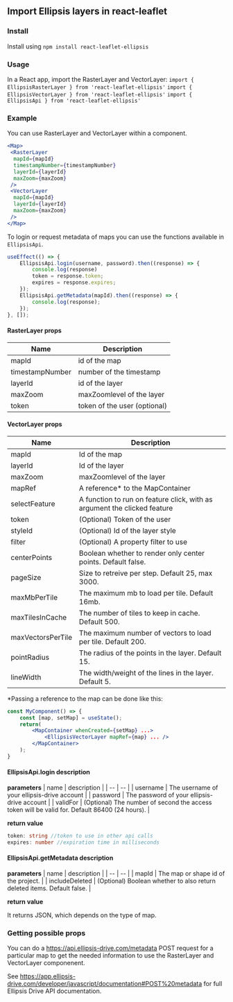 ## Import Ellipsis layers in react-leaflet


### Install

Install using `npm install react-leaflet-ellipsis`

### Usage 

In a React app, import the RasterLayer and VectorLayer: 
`import { EllipsisRasterLayer } from 'react-leaflet-ellipsis'` 
`import { EllipsisVectorLayer } from 'react-leaflet-ellipsis'` 
`import { EllipsisApi } from 'react-leaflet-ellipsis'`

### Example
You can use RasterLayer and VectorLayer within a <map/> component.

```jsx
<Map>
 <RasterLayer
  mapId={mapId}
  timestampNumber={timestampNumber}
  layerId={layerId}
  maxZoom={maxZoom}
 />
 <VectorLayer
  mapId={mapId}
  layerId={layerId}
  maxZoom={maxZoom}
 />
</Map>
```

To login or request metadata of maps you can use the functions available in `EllipsisApi`.
```js
useEffect(() => {
    EllipsisApi.login(username, password).then((response) => {
        console.log(response)
        token = response.token;
        expires = response.expires;
    });
    EllipsisApi.getMetadata(mapId).then((response) => {
        console.log(response);
    });
}, []);
```

#### RasterLayer props

| Name        | Description |
| ----------- | -----------|
| mapId        | id of the map|
| timestampNumber     | number of the timestamp |
| layerId     | id of the layer |
| maxZoom        | maxZoomlevel of the layer|
| token        | token of the user (optional)|


#### VectorLayer props

| Name        | Description | 
| ----------- | ----------- |
| mapId        | Id of the map |
| layerId     | Id of the layer |
| maxZoom        | maxZoomlevel of the layer |
| mapRef | A reference* to the MapContainer |
| selectFeature        | A function to run on feature click, with as argument the clicked feature |
| token        | (Optional) Token of the user |
| styleId        | (Optional) Id of the layer style|
| filter        | (Optional) A property filter to use|
| centerPoints        | Boolean whether to render only center points. Default false. |
| pageSize | Size to retreive per step. Default 25, max 3000. |
| maxMbPerTile        | The maximum mb to load per tile. Default 16mb. |
| maxTilesInCache        | The number of tiles to keep in cache. Default 500. |
| maxVectorsPerTile        | The maximum number of vectors to load per tile. Default 200. |
| pointRadius | The radius of the points in the layer. Default 15. |
| lineWidth | The width/weight of the lines in the layer. Default 5. |

*Passing a reference to the map can be done like this:
```jsx
const MyComponent() => {
    const [map, setMap] = useState();
    return(
        <MapContainer whenCreated={setMap} ...>
            <EllipsisVectorLayer mapRef={map} ... />
        </MapContainer>
    );
}

```

#### EllipsisApi.login description
**parameters**
| name | description | 
| -- | -- |
| username | The username of your ellipsis-drive account |
| password | The password of your ellipsis-drive account |
| validFor | (Optional) The number of second the access token will be valid for. Default 86400 (24 hours). |

**return value**
```ts
token: string //token to use in other api calls
expires: number //expiration time in milliseconds
```

#### EllipsisApi.getMetadata description
**parameters**
| name | description | 
| -- | -- |
| mapId | The map or shape id of the project. |
| includeDeleted | (Optional) Boolean whether to also return deleted items. Default false. |

**return value**

It returns JSON, which depends on the type of map.

### Getting possible props
You can do a https://api.ellipsis-drive.com/metadata POST request for a particular map to get the needed information to use the RasterLayer and VectorLayer componenent.

See https://app.ellipsis-drive.com/developer/javascript/documentation#POST%20metadata for full Ellipsis Drive API documentation.


